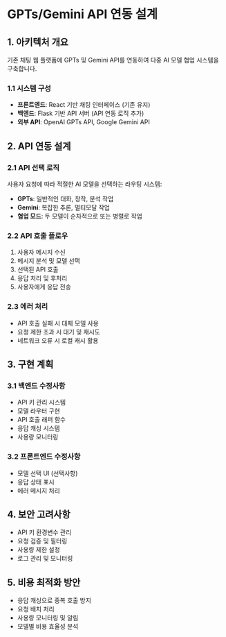 # GPTs/Gemini API 연동 설계

## 1. 아키텍처 개요

기존 채팅 웹 플랫폼에 GPTs 및 Gemini API를 연동하여 다중 AI 모델 협업 시스템을 구축합니다.

### 1.1 시스템 구성
- **프론트엔드**: React 기반 채팅 인터페이스 (기존 유지)
- **백엔드**: Flask 기반 API 서버 (API 연동 로직 추가)
- **외부 API**: OpenAI GPTs API, Google Gemini API

## 2. API 연동 설계

### 2.1 API 선택 로직
사용자 요청에 따라 적절한 AI 모델을 선택하는 라우팅 시스템:
- **GPTs**: 일반적인 대화, 창작, 분석 작업
- **Gemini**: 복잡한 추론, 멀티모달 작업
- **협업 모드**: 두 모델이 순차적으로 또는 병렬로 작업

### 2.2 API 호출 플로우
1. 사용자 메시지 수신
2. 메시지 분석 및 모델 선택
3. 선택된 API 호출
4. 응답 처리 및 후처리
5. 사용자에게 응답 전송

### 2.3 에러 처리
- API 호출 실패 시 대체 모델 사용
- 요청 제한 초과 시 대기 및 재시도
- 네트워크 오류 시 로컬 캐시 활용

## 3. 구현 계획

### 3.1 백엔드 수정사항
- API 키 관리 시스템
- 모델 라우터 구현
- API 호출 래퍼 함수
- 응답 캐싱 시스템
- 사용량 모니터링

### 3.2 프론트엔드 수정사항
- 모델 선택 UI (선택사항)
- 응답 상태 표시
- 에러 메시지 처리

## 4. 보안 고려사항
- API 키 환경변수 관리
- 요청 검증 및 필터링
- 사용량 제한 설정
- 로그 관리 및 모니터링

## 5. 비용 최적화 방안
- 응답 캐싱으로 중복 호출 방지
- 요청 배치 처리
- 사용량 모니터링 및 알림
- 모델별 비용 효율성 분석

